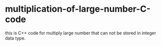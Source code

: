 # multiplication-of-large-number-C-code
this is C++ code for multiply large number that can not be stored in integer data type.
